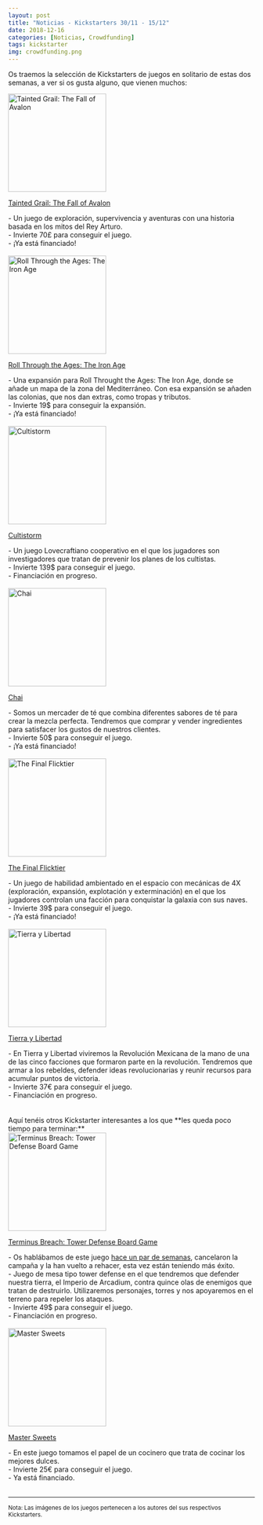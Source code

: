 ```yaml
---
layout: post
title: "Noticias - Kickstarters 30/11 - 15/12"
date: 2018-12-16
categories: [Noticias, Crowdfunding]
tags: kickstarter
img: crowdfunding.png
---
```


Os traemos la selección de Kickstarters de juegos en solitario de estas dos
semanas, a ver si os gusta alguno, que vienen muchos:


<div class="row">
    <div class="col-md-3">
        <img width="200" height="200"
            src="https://ksr-ugc.imgix.net/assets/023/480/231/638dabea3fc59d14ed9b2b7ff2f976bc_original.jpg?ixlib=rb-1.1.0&w=680&fit=max&v=1544028031&auto=format&gif-q=50&q=92&s=d6c58840d26d127f0ea35ee058e1770a"
        class="img-thumbnail" alt="Tainted Grail: The Fall of Avalon">
    </div>
    <div class="col-md-9">
        <p>
            <a href="https://www.kickstarter.com/projects/awakenrealms/tainted-grail-the-fall-of-avalon">
                Tainted Grail: The Fall of Avalon
            </a>
        </p>
         - Un juego de exploración, supervivencia y aventuras con una historia
          basada en los mitos del Rey Arturo.
          <br>
          - Invierte 70£ para conseguir el juego.
          <br>
          - ¡Ya está financiado!
    </div>
</div>
<br>

<div class="row">
    <div class="col-md-3">
        <img width="200" height="200"
            src="https://ksr-ugc.imgix.net/assets/023/483/430/1dbe92766a517f0791888914537b5191_original.png?ixlib=rb-1.1.0&w=680&fit=max&v=1544046501&auto=format&gif-q=50&lossless=true&s=d19e2243fc3441867673e84e8227fa4c"
        class="img-thumbnail" alt="Roll Through the Ages: The Iron Age">
    </div>
    <div class="col-md-9">
        <p>
            <a href="https://www.kickstarter.com/projects/eagle-gryphon/roll-through-the-ages-the-iron-age-by-tom-lehmann">
                Roll Through the Ages: The Iron Age
            </a>
        </p>
         - Una expansión para Roll Throught the Ages: The Iron Age, donde se
          añade un mapa de la zona del Mediterráneo. Con esa expansión se
          añaden las colonias, que nos dan extras, como tropas y tributos.
          <br>
          - Invierte 19$ para conseguir la expansión.
          <br>
          - ¡Ya está financiado!
    </div>
</div>
<br>

<div class="row">
    <div class="col-md-3">
        <img width="200" height="200"
            src="https://ksr-ugc.imgix.net/assets/023/466/843/e99e4f171e33e9e2b0820a622c60a2eb_original.jpg?ixlib=rb-1.1.0&w=680&fit=max&v=1543926206&auto=format&gif-q=50&q=92&s=17218dc029790bf6ddac22e23ec5432f"
        class="img-thumbnail" alt="Cultistorm">
    </div>
    <div class="col-md-9">
        <p>
            <a href="https://www.kickstarter.com/projects/977404880/cultistorm-more-than-an-ordinary-board-game">
                Cultistorm
            </a>
        </p>
         - Un juego Lovecraftiano cooperativo en el que los jugadores
          son investigadores que tratan de prevenir los planes de los cultistas.
          <br>
          - Invierte 139$ para conseguir el juego.
          <br>
          - Financiación en progreso.
    </div>
</div>
<br>

<div class="row">
    <div class="col-md-3">
        <img width="200" height="200"
            src="https://ksr-ugc.imgix.net/assets/023/467/942/9c5e6e4ac96bdcd4e40665e1215a1c98_original.png?ixlib=rb-1.1.0&w=680&fit=max&v=1543934269&auto=format&gif-q=50&lossless=true&s=244e6a34e6aac6f510e9c36bfaa9cfcd"
        class="img-thumbnail" alt="Chai">
    </div>
    <div class="col-md-9">
        <p>
            <a href="https://www.kickstarter.com/projects/strider88/chaian-immersive-tea-board-game">
                Chai
            </a>
        </p>
         - Somos un mercader de té que combina diferentes sabores de té para
          crear la mezcla perfecta. Tendremos que comprar y vender ingredientes
          para satisfacer los gustos de nuestros clientes.
          <br>
          - Invierte 50$ para conseguir el juego.
          <br>
          - ¡Ya está financiado!
    </div>
</div>
<br>

<div class="row">
    <div class="col-md-3">
        <img width="200" height="200"
            src="https://ksr-ugc.imgix.net/assets/023/086/049/d47944b4cf6a8b2767232b2f1a28a0f2_original.png?ixlib=rb-1.1.0&w=680&fit=max&v=1540954808&auto=format&gif-q=50&lossless=true&s=081e040abaf8b6a415daaaa6917e27ca"
        class="img-thumbnail" alt="The Final Flicktier">
    </div>
    <div class="col-md-9">
        <p>
            <a href="https://www.kickstarter.com/projects/105507699/the-final-flicktier-relaunch">
                The Final Flicktier
            </a>
        </p>
         - Un juego de habilidad ambientado en el espacio con mecánicas de 4X
         (exploración, expansión, explotación y exterminación) en el que los
         jugadores controlan una facción para conquistar la galaxia con sus
         naves. 
          <br>
          - Invierte 39$ para conseguir el juego.
          <br>
          - ¡Ya está financiado!
    </div>
</div>
<br>

<div class="row">
    <div class="col-md-3">
        <img width="200" height="200"
            src="https://ksr-ugc.imgix.net/assets/023/342/000/34f6e703a3c13316a52e9a7f4bcffacf_original.jpg?ixlib=rb-1.1.0&w=680&fit=max&v=1542811915&auto=format&gif-q=50&q=92&s=7af321f5a586c528b4445f8e17e820f3"
        class="img-thumbnail" alt="Tierra y Libertad">
    </div>
    <div class="col-md-9">
        <p>
            <a href="https://www.kickstarter.com/projects/malinchegames/tierra-y-libertad-the-revolution-game">
                Tierra y Libertad
            </a>
        </p>
         - En Tierra y Libertad viviremos la Revolución Mexicana de la mano de
          una de las cinco facciones que formaron parte en la
          revolución. Tendremos que armar a los rebeldes, defender ideas
          revolucionarias y reunir recursos para acumular puntos de victoria.
          <br>
          - Invierte 37€ para conseguir el juego.
          <br>
          - Financiación en progreso.
    </div>
</div>
<br>

<br>
Aquí tenéis otros Kickstarter interesantes a los que **les queda poco tiempo
para terminar:**

<div class="row">
    <div class="col-md-3">
        <img width="200" height="200"
            src="https://ksr-ugc.imgix.net/assets/023/474/388/d657dace8a646e240d2127e4780a0293_original.jpg?ixlib=rb-1.1.0&w=680&fit=max&v=1543975797&auto=format&gif-q=50&q=92&s=a49dec30e8b4557d7bfd30aae5df1982"
        class="img-thumbnail" alt="Terminus Breach: Tower Defense Board Game">
    </div>
    <div class="col-md-9">
        <p>
            <a href="https://www.kickstarter.com/projects/171911911/terminus-breach-tower-defense-board-game">
                Terminus Breach: Tower Defense Board Game
            </a>
        </p>
         - Os hablábamos de este juego <a
           href="https://mazmorreoensolitario.github.io/2018/11/08/noticias-crowdfunding-1102-1108/">hace
           un par de semanas</a>, 
           cancelaron la campaña y la han vuelto a rehacer, esta vez están
           teniendo más éxito.
        <br>
         - Juego de mesa tipo tower defense en el que tendremos que defender 
          nuestra tierra, el Imperio de Arcadium, contra quince olas de
          enemigos que tratan de destruirlo. Utilizaremos personajes, torres
          y nos apoyaremos en el terreno para repeler los ataques.
          <br>
          - Invierte 49$ para conseguir el juego.
          <br>
          - Financiación en progreso.
    </div>
</div>
<br>

<div class="row">
    <div class="col-md-3">
        <img width="200" height="200"
            src="https://ksr-ugc.imgix.net/assets/023/553/792/8ccfa8d6ca7525f3d5d925a0096967ed_original.png?ixlib=rb-1.1.0&w=680&fit=max&v=1544735456&auto=format&gif-q=50&lossless=true&s=693c6c2ef0602bdaa9db7f1a6076f3e6"
        class="img-thumbnail" alt="Master Sweets">
    </div>
    <div class="col-md-9">
        <p>
            <a href="https://www.kickstarter.com/projects/446077073/mastersweets">
                Master Sweets
            </a>
        </p>
         - En este juego tomamos el papel de un cocinero que trata de cocinar
          los mejores dulces.
          <br>
          - Invierte 25€ para conseguir el juego.
          <br>
          - Ya está financiado.
    </div>
</div>

<br>
<hr>

<small>Nota: Las imágenes de los juegos pertenecen a los autores del sus
respectivos Kickstarters.</small>
